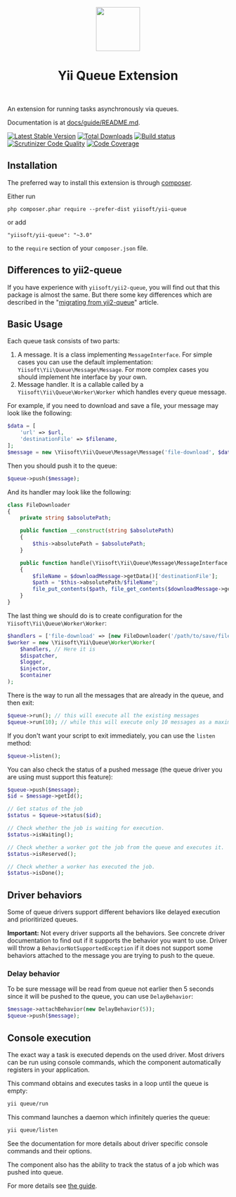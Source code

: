 <p align="center">
    <a href="https://github.com/yiisoft" target="_blank">
        <img src="https://avatars0.githubusercontent.com/u/993323" height="100px">
    </a>
    <h1 align="center">Yii Queue Extension</h1>
    <br>
</p>

An extension for running tasks asynchronously via queues.

Documentation is at [docs/guide/README.md](docs/guide/README.md).

[![Latest Stable Version](https://poser.pugx.org/yiisoft/yii-queue/v/stable.svg)](https://packagist.org/packages/yiisoft/yii-queue)
[![Total Downloads](https://poser.pugx.org/yiisoft/yii-queue/downloads.svg)](https://packagist.org/packages/yiisoft/yii-queue)
[![Build status](https://github.com/yiisoft/yii-queue/workflows/build/badge.svg)](https://github.com/yiisoft/yii-queue/actions)
[![Scrutinizer Code Quality](https://scrutinizer-ci.com/g/yiisoft/yii-queue/badges/quality-score.png?b=master)](https://scrutinizer-ci.com/g/yiisoft/yii-queue/?branch=master)
[![Code Coverage](https://scrutinizer-ci.com/g/yiisoft/yii-queue/badges/coverage.png?b=master)](https://scrutinizer-ci.com/g/yiisoft/yii-queue/?branch=master)

Installation
------------

The preferred way to install this extension is through [composer](http://getcomposer.org/download/).

Either run

```
php composer.phar require --prefer-dist yiisoft/yii-queue
```

or add

```
"yiisoft/yii-queue": "~3.0"
```

to the `require` section of your `composer.json` file.

Differences to yii2-queue
-------------------------
If you have experience with `yiisoft/yii2-queue`, you will find out that this package is almost the same. But there some key differences which are described in the "[migrating from yii2-queue](docs/guide/migrating-from-yii2-queue.md)" article.

Basic Usage
-----------

Each queue task consists of two parts:
1. A message. It is a class implementing `MessageInterface`. For simple cases you can use the default implementation: `Yiisoft\Yii\Queue\Message\Message`. For more complex cases you should implement hte interface by your own.
2. Message handler. It is a callable called by a `Yiisoft\Yii\Queue\Worker\Worker` which handles every queue message.

For example, if you need to download and save a file, your message may look like the following:

```php
$data = [
    'url' => $url,
    'destinationFile' => $filename,
];
$message = new \Yiisoft\Yii\Queue\Message\Message('file-download', $data);
```

Then you should push it to the queue:
```php
$queue->push($message);
```

And its handler may look like the following:

```php
class FileDownloader
{
    private string $absolutePath;

    public function __construct(string $absolutePath) 
    {
        $this->absolutePath = $absolutePath;
    }

    public function handle(\Yiisoft\Yii\Queue\Message\MessageInterface $downloadMessage): void
    {
        $fileName = $downloadMessage->getData()['destinationFile'];
        $path = "$this->absolutePath/$fileName"; 
        file_put_contents($path, file_get_contents($downloadMessage->getData()['url']));
    }
}
```

The last thing we should do is to create configuration for the `Yiisoft\Yii\Queue\Worker\Worker`:
```php
$handlers = ['file-download' => [new FileDownloader('/path/to/save/files'), 'handle']];
$worker = new \Yiisoft\Yii\Queue\Worker\Worker(
    $handlers, // Here it is
    $dispatcher,
    $logger,
    $injector,
    $container
);
```

There is the way to run all the messages that are already in the queue, and then exit:
```php
$queue->run(); // this will execute all the existing messages
$queue->run(10); // while this will execute only 10 messages as a maximum before exit
```

If you don't want your script to exit immediately, you can use the `listen` method:
```php
$queue->listen();
```

You can also check the status of a pushed message (the queue driver you are using must support this feature):
```php
$queue->push($message);
$id = $message->getId();

// Get status of the job
$status = $queue->status($id);

// Check whether the job is waiting for execution.
$status->isWaiting();

// Check whether a worker got the job from the queue and executes it.
$status->isReserved();

// Check whether a worker has executed the job.
$status->isDone();
```

Driver behaviors
----------------

Some of queue drivers support different behaviors like delayed execution and prioritirized queues.

**Important:** Not every driver supports all the behaviors. See concrete driver documentation to find out if it supports the behavior you want to use. Driver will throw a `BehaviorNotSupportedException` if it does not support some behaviors attached to the message you are trying to push to the queue.

### Delay behavior

To be sure message will be read from queue not earlier then 5 seconds since it will be pushed to the queue, you can use `DelayBehavior`:
```php
$message->attachBehavior(new DelayBehavior(5));
$queue->push($message);
```

Console execution
-----------------

The exact way a task is executed depends on the used driver. Most drivers can be run using
console commands, which the component automatically registers in your application.

This command obtains and executes tasks in a loop until the queue is empty:

```sh
yii queue/run
```

This command launches a daemon which infinitely queries the queue:

```sh
yii queue/listen
```

See the documentation for more details about driver specific console commands and their options.

The component also has the ability to track the status of a job which was pushed into queue.

For more details see [the guide](docs/guide/README.md).
